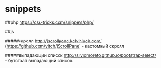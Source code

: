 # snippets

##php
https://css-tricks.com/snippets/php/
 
##js

#####скролл
http://jscrollpane.kelvinluck.com/ (https://github.com/vitch/jScrollPane) - кастомный скролл

#####Выпадающий список
http://silviomoreto.github.io/bootstrap-select/ - бутстрап выпадающий список.
